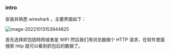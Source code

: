 ### intro

安装并熟悉 wireshark ，主要界面如下：

![image-20221013153944825](https://image.ceyewan.top/typora/image-20221013153944825.png)

首先选择抓包因特网或者是 WIFI 然后我们用浏览器搞个 HTTP 请求，在软件里面搜索 http 就可以看到抓包后的数据了。

